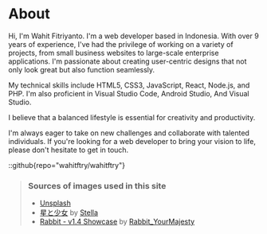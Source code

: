 # About
Hi, I'm Wahit Fitriyanto. I'm a web developer based in Indonesia. With over 9 years of experience, I've had the privilege of working on a variety of projects, from small business websites to large-scale enterprise applications. I'm passionate about creating user-centric designs that not only look great but also function seamlessly.

My technical skills include HTML5, CSS3, JavaScript, React, Node.js, and PHP. I'm also proficient in Visual Studio Code, Android Studio, And Visual Studio.

I believe that a balanced lifestyle is essential for creativity and productivity.

I'm always eager to take on new challenges and collaborate with talented individuals. If you're looking for a web developer to bring your vision to life, please don't hesitate to get in touch.

::github{repo="wahitftry/wahitftry"}

> ### Sources of images used in this site
> - [Unsplash](https://unsplash.com/)
> - [星と少女](https://www.pixiv.net/artworks/108916539) by [Stella](https://www.pixiv.net/users/93273965)
> - [Rabbit - v1.4 Showcase](https://civitai.com/posts/586908) by [Rabbit_YourMajesty](https://civitai.com/user/Rabbit_YourMajesty)